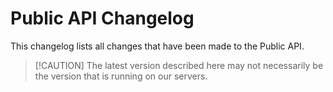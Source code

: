# Public API Changelog

This changelog lists all changes that have been made to the Public API.

> [!CAUTION] The latest version described here may not necessarily be the version that is running on our servers.
